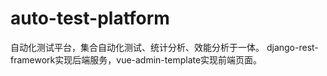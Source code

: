 # auto-test-platform
自动化测试平台，集合自动化测试、统计分析、效能分析于一体。
django-rest-framework实现后端服务，vue-admin-template实现前端页面。


